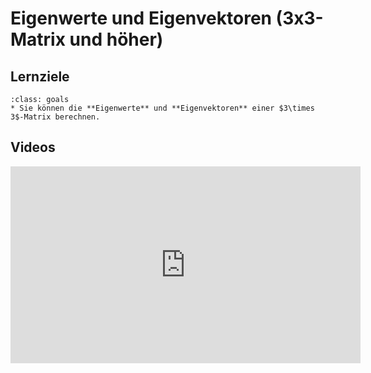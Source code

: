 # Eigenwerte und Eigenvektoren (3x3-Matrix und höher)

## Lernziele

```{admonition} Lernziele 
:class: goals
* Sie können die **Eigenwerte** und **Eigenvektoren** einer $3\times 3$-Matrix berechnen.
```

## Videos

<iframe width="560" height="315" src="https://www.youtube.com/embed/72nXOF8KxEg" title="YouTube video player" frameborder="0" allow="accelerometer; autoplay; clipboard-write; encrypted-media; gyroscope; picture-in-picture" allowfullscreen></iframe>